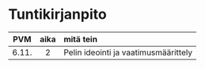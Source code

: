 # Tuntikirjanpito

| PVM | aika | mitä tein |
|:----:|:----:|:-----|
| 6.11. | 2 | Pelin ideointi ja vaatimusmäärittely|
